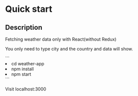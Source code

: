 # Quick start

## Description
<p>Fetching weather data only with React(without Redux)</p>
<p>You only need to type city and the country and data will show.</p>
```
<li>cd weather-app</li>
<li>npm install</li>
<li>npm start</li>
```
<p>Visit localhost:3000</p>
